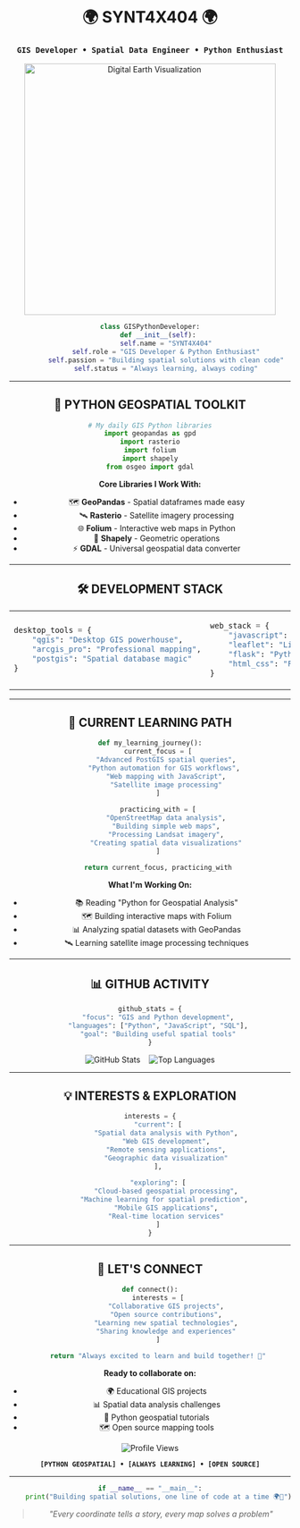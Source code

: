 <div align="center">

# 🌍 **SYNT4X404** 🌍
### `GIS Developer • Spatial Data Engineer • Python Enthusiast`

<img src="https://media.giphy.com/media/ZVik7pBtu9dNS/giphy.gif" width="450" alt="Digital Earth Visualization">

```python
class GISPythonDeveloper:
    def __init__(self):
        self.name = "SYNT4X404"
        self.role = "GIS Developer & Python Enthusiast"
        self.passion = "Building spatial solutions with clean code"
        self.status = "Always learning, always coding"
```

---

## 🐍 **PYTHON GEOSPATIAL TOOLKIT**

```python
# My daily GIS Python libraries
import geopandas as gpd
import rasterio
import folium
import shapely
from osgeo import gdal
```

**Core Libraries I Work With:**
- 🗺️ **GeoPandas** - Spatial dataframes made easy
- 🛰️ **Rasterio** - Satellite imagery processing
- 🌐 **Folium** - Interactive web maps in Python
- 📐 **Shapely** - Geometric operations
- ⚡ **GDAL** - Universal geospatial data converter

---

## 🛠️ **DEVELOPMENT STACK**

<table>
<tr>
<td width="50%">

```python
desktop_tools = {
    "qgis": "Desktop GIS powerhouse",
    "arcgis_pro": "Professional mapping",
    "postgis": "Spatial database magic"
}
```

</td>
<td width="50%">

```python
web_stack = {
    "javascript": "Interactive web maps",
    "leaflet": "Lightweight mapping library",
    "flask": "Python web framework",
    "html_css": "Frontend essentials"
}
```

</td>
</tr>
</table>

---

## 🎯 **CURRENT LEARNING PATH**

```python
def my_learning_journey():
    current_focus = [
        "Advanced PostGIS spatial queries",
        "Python automation for GIS workflows", 
        "Web mapping with JavaScript",
        "Satellite image processing"
    ]
    
    practicing_with = [
        "OpenStreetMap data analysis",
        "Building simple web maps",
        "Processing Landsat imagery",
        "Creating spatial data visualizations"
    ]
    
    return current_focus, practicing_with
```

**What I'm Working On:**
- 📚 Reading "Python for Geospatial Analysis"
- 🗺️ Building interactive maps with Folium
- 📊 Analyzing spatial datasets with GeoPandas
- 🛰️ Learning satellite image processing techniques

---

## 📊 **GITHUB ACTIVITY**

<div align="center">

```python
github_stats = {
    "focus": "GIS and Python development",
    "languages": ["Python", "JavaScript", "SQL"],
    "goal": "Building useful spatial tools"
}
```

![GitHub Stats](https://github-readme-stats.vercel.app/api?username=js-surya&show_icons=true&theme=github_dark&hide_border=true&bg_color=0d1117&title_color=58a6ff&text_color=c9d1d9&icon_color=f85149)
&nbsp;&nbsp;
![Top Languages](https://github-readme-stats.vercel.app/api/top-langs/?username=js-surya&layout=compact&theme=github_dark&hide_border=true&bg_color=0d1117&title_color=58a6ff&text_color=c9d1d9)

</div>

---

## 💡 **INTERESTS & EXPLORATION**

```python
interests = {
    "current": [
        "Spatial data analysis with Python",
        "Web GIS development",
        "Remote sensing applications",
        "Geographic data visualization"
    ],
    
    "exploring": [
        "Cloud-based geospatial processing",
        "Machine learning for spatial prediction", 
        "Mobile GIS applications",
        "Real-time location services"
    ]
}
```

---

## 🤝 **LET'S CONNECT**

```python
def connect():
    interests = [
        "Collaborative GIS projects",
        "Open source contributions",
        "Learning new spatial technologies",
        "Sharing knowledge and experiences"
    ]
    
    return "Always excited to learn and build together! 🚀"
```

<div align="center">

**Ready to collaborate on:**
- 🌍 Educational GIS projects
- 📊 Spatial data analysis challenges  
- 🐍 Python geospatial tutorials
- 🗺️ Open source mapping tools

![Profile Views](https://komarev.com/ghpvc/?username=js-surya&color=green&style=for-the-badge&label=PROFILE+VIEWS&labelColor=gray)

**`[PYTHON GEOSPATIAL] • [ALWAYS LEARNING] • [OPEN SOURCE]`**

</div>

---

```python
if __name__ == "__main__":
    print("Building spatial solutions, one line of code at a time 🌍🐍")
```

> *"Every coordinate tells a story, every map solves a problem"*

</div>
